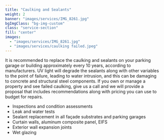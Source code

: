 ```yaml
---
title: "Caulking and Sealants"
weight: 2
banner: "images/services/IMG_8261.jpg"
bgImgClass: "bg-img-custom"
class: "service-section"
fill: "center"
images:
  - "images/services/IMG_8261.jpg"
  - "images/services/caulking failed.jpeg"
---
```


It is recommended to replace the caulking and sealants on your parking garage or building approximately every 10 years, according to manufacturers. UV light will degrade the sealants along with other variables to the point of failure, leading to water intrusion, and this can be damaging to concrete and structural steel components. If you own or manage a property and see failed caulking, give us a call and we will provide a proposal that includes recommendations along with pricing you can use to budget for repairs.

- Inspections and condition assessments
- Leak and water tests
- Sealant replacement in all façade substrates and parking garages
- Curtain walls, aluminum composite panel, EIFS
- Exterior wall expansion joints
- Wet glazing
